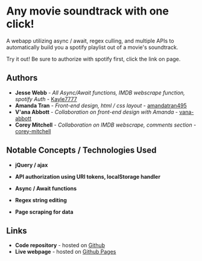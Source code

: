 # Any movie soundtrack with one click!

A webapp utilizing async / await, regex culling, and multiple APIs to automatically build you a spotify playlist out of a movie's soundtrack.

Try it out! Be sure to authorize with spotify first, click the link on page.

## Authors

* **Jesse Webb** - *All Async/Await functions, IMDB webscrape function, spotify Auth* - [Kayle7777](https://github.com/kayle7777)
* **Amanda Tran** - *Front-end design, html / css layout* - [amandatran495](https://github.com/amandatran495)
* **V'ana Abbott** - *Collaboration on front-end design with Amanda* - [vana-abbott](https://github.com/vana-abbott)
* **Corey Mitchell** - *Collaboration on IMDB webscrape, comments section* - [corey-mitchell](https://github.com/corey-mitchell)

## Notable Concepts / Technologies Used

* **jQuery / ajax**

* **API authorization using URI tokens, localStorage handler**

* **Async / Await functions**

* **Regex string editing**

* **Page scraping for data**

## Links

* **Code repository** - hosted on [Github][github Repo]
* **Live webpage** - hosted on [Github Pages][github Pages]

[github Repo]: https://github.com/Kayle7777/Project-1-BootCamp-1/
[github Pages]: https://kayle7777.github.io/Project-1-BootCamp-1/
